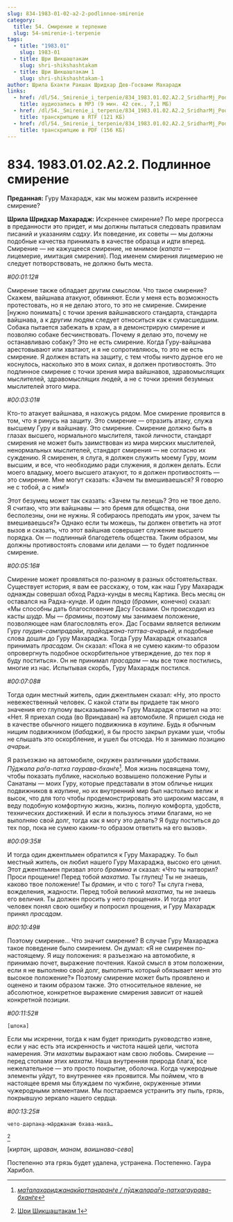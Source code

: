 ```yaml
---
slug: 834-1983-01-02-a2-2-podlinnoe-smirenie
category:
  title: 54. Смирение и терпение
  slug: 54-smirenie-i-terpenie
tags:
  - title: "1983.01"
    slug: 1983-01
  - title: Шри Шикшаштакам
    slug: shri-shikshashtakam
  - title: Шри Шикшаштакам 1
    slug: shri-shikshashtakam-1
author: Шрила Бхакти Ракшак Шридхар Дев-Госвами Махарадж
links:
  - href: /dl/54._Smirenie_i_terpenie/834_1983.01.02.A2.2_SridharMj_Podlinnoe_smirenie.mp3
    title: аудиозапись в MP3 (9 мин. 42 сек., 7,1 МБ)
  - href: /dl/54._Smirenie_i_terpenie/834_1983.01.02.A2.2_SridharMj_Podlinnoe_smirenie.rtf
    title: транскрипцию в RTF (121 КБ)
  - href: /dl/54._Smirenie_i_terpenie/834_1983.01.02.A2.2_SridharMj_Podlinnoe_smirenie.pdf
    title: транскрипцию в PDF (156 КБ)
---
```


# 834. 1983.01.02.A2.2. Подлинное смирение

**Преданная:** Гуру Махарадж, как мы можем развить искреннее смирение?

**Шрила Шридхар Махарадж:** Искреннее смирение? По мере прогресса в преданности это придет, и мы должны пытаться следовать правилам писаний и указаниям *садху*. Их поведение, их советы — мы должны подобные качества принимать в качестве образца и идти вперед. Смирение — не кажущееся смирение, не мнимое (*капата* — лицемерие, имитация смирения). Под именем смирения лицемерию не следует потворствовать, не должно быть места.

*#00:01:12#*

Смирение также обладает другим смыслом. Что такое смирение? Скажем, вайшнава атакуют, обвиняют. Если у меня есть возможность протестовать, но я не делаю этого, то это не смирение. Смирение [нужно понимать] с точки зрения вайшнавского стандарта, стандарта вайшнава, а к другим людям следует относиться как к сумасшедшим. Собака пытается забежать в храм, а я демонстрирую смирение и позволяю собаке бесчинствовать. Почему я делаю это, почему не останавливаю собаку? Это не есть смирение. Когда Гуру-вайшнава арестовывают или хватают, и я не сопротивляюсь, то это не есть смирение. Я должен встать на защиту, с тем чтобы ничто дурное его не коснулось, насколько это в моих силах, я должен противостоять. Это подлинное смирение с точки зрения мира вайшнавов, здравомыслящих мыслителей, здравомыслящих людей, а не с точки зрения безумных мыслителей этого мира.

*#00:03:01#*

Кто-то атакует вайшнава, я нахожусь рядом. Мое смирение проявится в том, что я ринусь на защиту. Это смирение — отразить атаку, служа высшему Гуру и вайшнаву. Это смирение. Смирение должно быть в глазах высшего, нормального мыслителя, такой личности, стандарт смирения не может быть заимствован из мира мирских мыслителей, ненормальных мыслителей, стандарт смирения — не согласно их суждению. Я смиренен, я слуга, я должен служить моему Гуру, моим высшим, и все, что необходимо ради служения, я должен делать. Если моего владыку, моего высшего атакуют, то я должен противостоять — это смирение. Мне могут сказать: «Зачем ты вмешиваешься? Я говорю не с тобой, а с ним!»

Этот безумец может так сказать: «Зачем ты лезешь? Это не твое дело. Я считаю, что эти вайшнавы — это бремя для общества, они бесполезны, они не нужны. Я собираюсь преподать им урок, зачем ты вмешиваешься?» Однако если ты можешь, ты должен ответить на этот вызов и сказать, что этот вайшнав совершает служение высшего порядка. Он — подлинный благодетель общества. Таким образом, мы должны противостоять словами или делами — то будет подлинное смирение.

*#00:05:16#*

Смирение может проявляться по-разному в разных обстоятельствах. Существует история, я вам ее расскажу, о том, как наш Гуру Махарадж однажды совершал обход Радха-кунды в месяц Картика. Весь месяц он оставался на Радха-кунде. И один *панда* (*брамин*, конечно) сказал: «Мы способны дать благословение Дасу Госвами. Он происходил из касты *шудр*. Мы — *брамины*, поэтому мы занимаем положение, позволяющее нам благословлять его». Дас Госвами является великим Гуру *гаудия-сампрадайи*, *прайоджана-таттва-ачарьей*, и подобные слова дошли до Гуру Махараджа. Тогда Гуру Махарадж отказался принимать *прасадам*. Он сказал: «Пока я не сумею каким-то образом опровергнуть подобное оскорбительное утверждение, до тех пор я буду поститься». Он не принимал *прасадам* — мы все тоже постились, многие из нас. Испытывая скорбь, Гуру Махарадж постился.

*#00:07:08#*

Тогда один местный житель, один джентльмен сказал: «Ну, это просто невежественный человек. С какой стати вы придаете так много значения его глупому высказыванию?» Гуру Махарадж ответил на это: «Нет. Я приехал сюда (во Вриндаван) на автомобиле. Я пришел сюда не в качестве обычного нищего подвижника в *каупине*. Будь я обычным нищим подвижником (*бабаджи*), я бы просто закрыл руками уши, чтобы не слышать это оскорбление, и ушел бы отсюда. Но я занимаю позицию *ачарьи*.

Я разъезжаю на автомобиле, окружен различными удобствами. *Пӯджала ра̄га-патха гаурава-бхан̇ге*[^_ftn1]. Моя жизнь посвящена тому, чтобы показать публике, насколько возвышено положение Рупы и Санатаны — моих Гуру, которые представали в этом обличье нищих подвижников в *каупине*, но их внутренний мир был настолько велик и высок, что для того чтобы продемонстрировать это широким массам, я веду подобную комфортную жизнь, жизнь, полную комфорта, удобств, технических достижений. И если я пользуюсь этими благами, но не выполняю свой долг, тогда как я могу это делать? Я буду поститься до тех пор, пока не сумею каким-то образом ответить на его вызов».

*#00:09:35#*

И тогда один джентльмен обратился к Гуру Махараджу. То был местный житель, он любил нашего Гуру Махараджа, высоко его ценил. Этот джентльмен призвал этого *брамина* и сказал: «Что ты натворил? Проси прощение! Перед тобой *махатма*. Ты глупец! Ты не знаешь, каково твое положение! Ты *брамин*, и что с того? Ты слуга гнева, вожделения, жадности. Перед тобой великий *махатма*, ты не знаешь его величия. Ты должен просить у него прощения». И тогда этот человек понял свою ошибку и попросил прощения, и Гуру Махарадж принял *прасадам*.

*#00:10:49#*

Поэтому смирение… Что значит смирение? В случае Гуру Махараджа такое поведение было смирением. Он думал: «Я не смиренен по-настоящему. Я ищу положения: я разъезжаю на автомобиле, я принимаю почет, выражение почтения. Какой смысл в этом положении, если я не выполняю свой долг, выполнять который обязывает меня это высокое положение?» Поэтому смирение может быть проявлено и оценено и таким образом также. Это относительное явление, не абсолютное, конкретное выражение смирения зависит от нашей конкретной позиции.

*#00:11:52#*

    [шлока]

Если мы искренни, тогда к нам будет приходить руководство извне, если у нас есть эта искренность и чистота нашей цели, чистота намерения. Эти *махатмы* выражают нам свою любовь. Смирение — перед стопами этих *махатм*. Наша внутренняя природа блага́, все нежелательное — это просто покрытие, оболочка. Когда чужеродные элементы уйдут, то внутреннее «я» проявится. Мы поймем, что в настоящее время мы блуждаем по чужбине, окруженные этими чужеродными элементами. Мы постараемся устранить эту пыль, грязь, покрывшую зеркало нашего сердца.

*#00:13:25#*

    чето-дарпан̣а-ма̄рджанам̇ бхава-маха̄…
[^_ftn2]

[*киртан, шраван, манам, ваишнава-сева*]

Постепенно эта грязь будет удалена, устранена. Постепенно. Гаура Харибол.



[^_ftn1]: [*ма̄талахариджанакӣрттанаран̇ге / пӯджалара̄га-патхагаурава-бхан̇ге*](../notes/shloka/matalaharidzhanakjorttanarange-pudzhalaraga-pathagaurava-bhange.md)

[^_ftn2]: [Шри Шикшаштакам 1](../notes/shri-shikshashtakam/shri-shikshashtakam-1.md)
